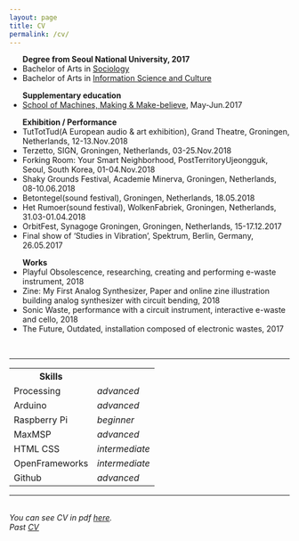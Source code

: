 ```yaml
---
layout: page
title: CV
permalink: /cv/
---
```



<ul>
<strong>Degree from Seoul National University, 2017</strong>
<li>Bachelor of Arts in <a href="http://sociology.snu.ac.kr/eng" target="blank">Sociology</a></li>
<li>Bachelor of Arts in <a href="http://isc.snu.ac.kr/" target="blank">Information Science and Culture</a></li>
</ul>

<ul>
<strong>Supplementary education</strong>
<li><a href="http://schoolofma.org/" target="blank">School of Machines, Making & Make-believe</a>, May-Jun.2017</li>
</ul>

<ul>
<strong>Exhibition / Performance</strong>

<li>TutTotTud(A European audio & art exhibition), Grand Theatre, Groningen, Netherlands, 12-13.Nov.2018</li>
<li>Terzetto, SIGN, Groningen, Netherlands, 03-25.Nov.2018</li>
<li>Forking Room: Your Smart Neighborhood, PostTerritoryUjeongguk, Seoul, South Korea, 01-04.Nov.2018</li>
<li>Shaky Grounds Festival, Academie Minerva, Groningen, Netherlands, 08-10.06.2018</li>
<li>Betontegel(sound festival), Groningen, Netherlands, 18.05.2018</li>
<li>Het Rumoer(sound festival), WolkenFabriek, Groningen, Netherlands, 31.03-01.04.2018</li>
<li>OrbitFest, Synagoge Groningen, Groningen, Netherlands, 15-17.12.2017</li>
<li>Final show of ‘Studies in Vibration’, Spektrum, Berlin, Germany, 26.05.2017</li>
</ul>

<ul>
<strong>Works</strong>

<li>Playful Obsolescence, researching, creating and performing e-waste instrument, 2018</li>
<li>Zine: My First Analog Synthesizer, Paper and online zine illustration building analog synthesizer with circuit bending, 2018</li>
<li>Sonic Waste, performance with a circuit instrument, interactive e-waste and cello, 2018</li>
<li>The Future, Outdated, installation composed of electronic wastes, 2017</li>
</ul>
<br/>

<hr/>
<table>
<tr>
<th>Skills</th>
<th> </th>
</tr>
<tr>
<td>Processing</td>
<td><i>advanced</i></td>
</tr>
<tr>
<td>Arduino</td>
<td><i>advanced</i></td>
</tr>
<tr>
<td>Raspberry Pi</td>
<td><i>beginner</i></td>
</tr>
<tr>
<td>MaxMSP</td>
<td><i>advanced</i></td>
</tr>
<tr>
<td>HTML CSS</td>
<td><i>intermediate</i></td>
</tr>
<tr>
<td>OpenFrameworks</td>
<td><i>intermediate</i></td>
</tr>
<tr>
<td>Github</td>
<td><i>advanced</i></td>
</tr>
</table>


<hr/>
<br/>
<i>You can see CV in pdf <a href="https://lucid2713.github.io/pdfs/CVmina.pdf" target="blank">here</a>.</i>
<br/>
<i>Past <a href="https://lucid2713.github.io/about/" target="blank">CV</a></i>

<br/><br/><br/>


<span class="contacticon center">
	<a href="lucid2713@gmail.com"><i class="fa fa-envelope-square"></i></a>
	<a href="https://github.com/lucid2713/" target="_blank"><i class="fa fa-github-square"></i></a>
	<a href="https://www.linkedin.com" target="_blank"><i class="fa fa-linkedin-square"></i></a>
	<a href="https://vimeo.com/user38129979/videos" target="_blank"><i class="fa fa-vimeo-square"></i></a>
	<a href="https://www.facebook.com/lucid2713" target="_blank"><i class="fa fa-facebook-official"></i></a>
</span>
